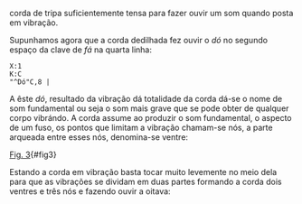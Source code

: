corda de tripa suficientemente tensa para fazer ouvir um som quando posta em vibração.

Supunhamos agora que a corda dedilhada fez ouvir o *dó* no segundo espaço da clave de *fá* na quarta linha:

```{.abc}
X:1
K:C
"^Dó"C,8 |
```

A êste *dó*, resultado da vibração dá totalidade da
corda dá-se o nome de som fundamental ou seja o
som mais grave que se pode obter de qualquer
corpo vibrándo. A corda assume ao produzir o som
fundamental, o aspecto de um fuso, os pontos que
limitam a vibração chamam-se nós, a parte arqueada
entre esses nós, denomina-se ventre:

[Fig. 3](fig3.png){#fig3}

Estando a corda em vibração basta tocar muito
levemente no meio dela para que as vibrações se
dividam em duas partes formando a corda dois
ventres e três nós e fazendo ouvir a oitava:

<!-- FIXME - IMAGEM -->

